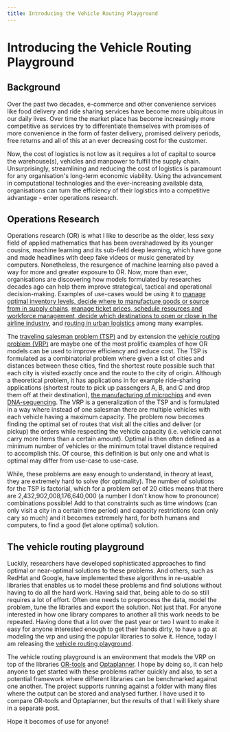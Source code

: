 ```yaml
---
title: Introducing the Vehicle Routing Playground
---
```

 
Introducing the Vehicle Routing Playground
=====

## Background
Over the past two decades, e-commerce and other convenience services like food delivery and ride sharing services have 
become more ubiquitous in our daily lives. Over time the market place has become increasingly more competitive as
services try to differentiate themselves with promises of more convenience in the form of faster delivery, 
promised delivery periods, free returns and all of this at an ever decreasing cost for the customer.   

Now, the cost of logistics is not low as it requires a lot of capital to source the warehouse(s), vehicles and manpower
to fulfill the supply chain. Unsurprisingly, streamlining and reducing the cost of logistics is paramount for any organisation's
long-term economic viability. Using the advancement in computational technologies and the ever-increasing available data,
organisations can turn the efficiency of their logistics into a competitive advantage - enter operations research. 

## Operations Research
Operations research (OR) is what I like to describe as the older, less sexy field of applied mathematics that has been 
overshadowed by its younger cousins, machine learning and its sub-field deep learning, which have gone and made headlines 
with deep fake videos or music generated by computers. Nonetheless, the resurgence of machine learning also paved a way for more 
and greater exposure to OR. Now, more than ever, organisations are discovering how models formulated by researches decades ago 
can help them improve strategical, tactical and operational decision-making. Examples of use-cases would be using it
to [manage optimal inventory levels, decide where to manufacture goods or source from in supply chains](https://www.cbsnews.com/news/how-operations-research-drives-success-at-pg/), 
[manage ticket prices, schedule resources and workforce management, decide which destinations to open or close in the airline industry](https://www.futuretravelexperience.com/2019/10/klm-pioneering-approach-artificial-intelligence-new-technology/),
and [routing in urban logistics](http://www.citylogistics.info/projects/picnic-nl-transforming-urban-freight-smart-planning-of-deliveries/) among many examples.

The [traveling salesman problem (TSP)](https://en.wikipedia.org/wiki/Travelling_salesman_problem) and by extension the 
[vehicle routing problem (VRP)](https://en.wikipedia.org/wiki/Vehicle_routing_problem) are maybe one of the most prolific 
examples of how OR models can be used to improve efficiency and reduce cost. 
The TSP is formulated as a combinatorial problem where given a list of cities and distances between these cities, 
find the shortest route possible such that each city is visited exactly once
and the route to the city of origin. Although a theoretical problem, it has applications in for example ride-sharing applications
(shortest route to pick up passengers A, B, and C and drop them off at their destination), [the manufacturing of microchips](https://www.wired.com/2013/01/traveling-salesman-problem/)
and even [DNA-sequencing](https://www.sciencedirect.com/science/article/pii/S0166218X12003253). The VRP is a generalization of
the TSP and is formulated in a way where instead of one salesman there are multiple vehicles with each vehicle having a maximum capacity.
The problem now becomes finding the optimal set of routes that visit all the cities and deliver (or pickup) the orders while
respecting the vehicle capacity (i.e. vehicle cannot carry more items than a certain amount). Optimal is then often 
defined as a minimum number of vehicles or the minimum total travel distance required to accomplish this. Of course, this 
definition is but only one and what is optimal may differ from use-case to use-case. 

While, these problems are easy enough to understand, in theory at least, they are extremely hard to solve (for optimality). 
The number of solutions for the TSP is factorial, which for a problem set of 20 cities means that there are 2,432,902,008,176,640,000
(a number I don't know how to pronounce) combinations possible! Add to that constraints such as time windows 
(can only visit a city in a certain time period) and capacity restrictions (can only cary so much) and it becomes extremely hard,
for both humans and computers, to find a good (let alone optimal) solution. 

## The vehicle routing playground
Luckily, researchers have developed sophisticated approaches to find optimal or near-optimal solutions to these problems. 
And others, such as RedHat and Google, have implemented these algorithms in re-usable libraries that enables us to model these
problems and find solutions without having to do all the hard work. Having said that, being able to do so still requires
a lot of effort. Often one needs to preprocess the data, model the problem, tune the libraries and export the solution. 
Not just that. For anyone interested in how one library compares to another all this work needs to be repeated. Having done that 
a lot over the past year or two I want to make it easy for anyone interested enough to get their hands dirty, to have a go at 
modeling the vrp and using the popular libraries to solve it. Hence, today I am releasing the [vehicle routing playground](https://github.com/KeremAslan/vrp-playground/). 

The vehicle routing playground is an environment that models the VRP on top of the libraries [OR-tools](https://developers.google.com/optimization/) 
and [Optaplanner](https://www.optaplanner.org/). I hope by doing so, it can help anyone to get started with these problems rather quickly and 
also, to set a potential framework where different libraries can be benchmarked against one another. 
The project supports running against a folder with many files where the output
can be stored and analysed further. I have used it to compare OR-tools and Optaplanner, but the results of that I will likely share in a 
separate post. 

Hope it becomes of use for anyone!


